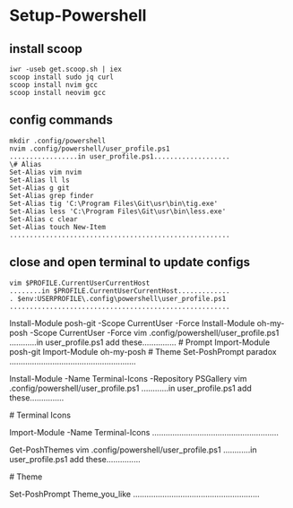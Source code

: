 # Setup-Powershell

## install scoop

```
iwr -useb get.scoop.sh | iex
scoop install sudo jq curl
scoop install nvim gcc
scoop install neovim gcc
```

## config commands

```
mkdir .config/powershell
nvim .config/powershell/user_profile.ps1
.................in user_profile.ps1...................
\# Alias
Set-Alias vim nvim
Set-Alias ll ls
Set-Alias g git
Set-Alias grep finder
Set-Alias tig 'C:\Program Files\Git\usr\bin\tig.exe'
Set-Alias less 'C:\Program Files\Git\usr\bin\less.exe'
Set-Alias c clear
Set-Alias touch New-Item
.......................................................
```

## close and open terminal to update configs

```
vim $PROFILE.CurrentUserCurrentHost
........in $PROFILE.CurrentUserCurrentHost.............
. $env:USERPROFILE\.config\powershell\user_profile.ps1
.......................................................
```

Install-Module posh-git -Scope CurrentUser -Force
Install-Module oh-my-posh -Scope CurrentUser -Force
vim .config/powershell/user_profile.ps1
............in user_profile.ps1 add these...............
\# Prompt
Import-Module posh-git
Import-Module oh-my-posh
\# Theme
Set-PoshPrompt paradox
........................................................

Install-Module -Name Terminal-Icons -Repository PSGallery
vim .config/powershell/user_profile.ps1
............in user_profile.ps1 add these...............

\# Terminal Icons

Import-Module -Name Terminal-Icons
........................................................

Get-PoshThemes
vim .config/powershell/user_profile.ps1
............in user_profile.ps1 add these...............

\# Theme

Set-PoshPrompt Theme_you_like
........................................................
